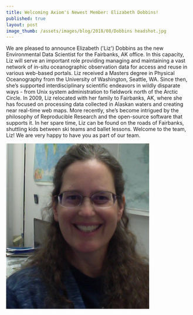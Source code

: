 ```yaml
---
title: Welcoming Axiom's Newest Member: Elizabeth Dobbins!
published: true
layout: post
image_thumb: /assets/images/blog/2018/08/Dobbins headshot.jpg   
---
```


We are pleased to announce Elizabeth ('Liz') Dobbins as the new Environmental Data Scientist for the Fairbanks, AK office. In this capacity, Liz will serve an important role providing managing and maintaining a vast network of in-situ oceanographic observation data for access and reuse in various web-based portals. Liz received a Masters degree in Physical Oceanography from the University of Washington, Seattle, WA. Since then, she’s supported interdisciplinary scientific endeavors in wildly disparate ways - from Unix system administration to fieldwork north of the Arctic Circle. In 2009, Liz relocated with her family to Fairbanks, AK, where she has focused on processing data collected in Alaskan waters and creating near real-time web maps. More recently, she’s become intrigued by the philosophy of Reproducible Research and the open-source software that supports it. In her spare time, Liz can be found on the roads of Fairbanks, shuttling kids between ski teams and ballet lessons. Welcome to the team, Liz! We are very happy to have you as part of our team.


<img src="/assets/images/blog/2018/08/Dobbins headshot.jpg" class="img-responsive center-block"/>
